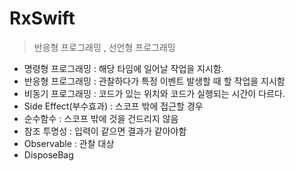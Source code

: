 # RxSwift

> 반응형 프로그래밍 , 선언형 프로그래밍

- 명령형 프로그래밍 : 해당 타임에 일어날 작업을 지시함.
- 반응형 프로그래밍 : 관찰하다가 특정 이벤트 발생할 때 할 작업을 지시함
- 비동기 프로그래밍 : 코드가 있는 위치와 코드가 실행되는 시간이 다르다.
- Side Effect(부수효과) : 스코프 밖에 접근할 경우
- 순수함수 : 스코프 밖에 것을 건드리지 않음
- 참조 투명성 : 입력이 같으면 결과가 같아야함
- Observable : 관찰 대상
- DisposeBag 
